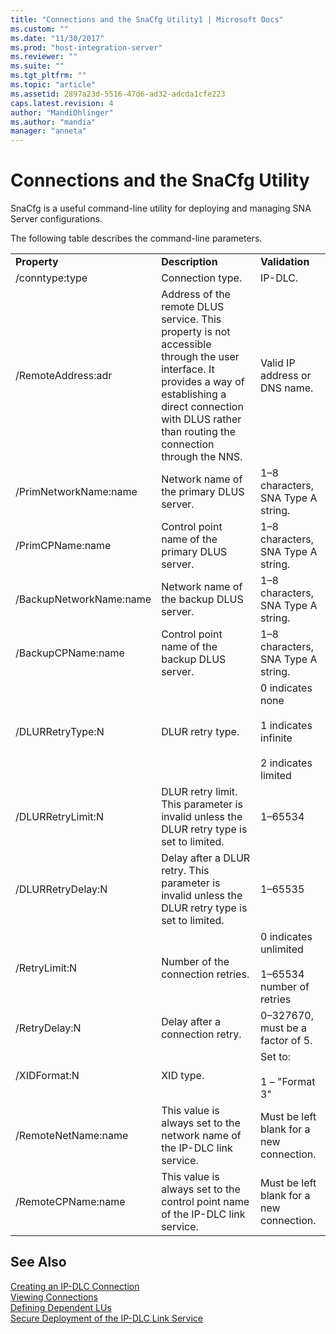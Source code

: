 ```yaml
---
title: "Connections and the SnaCfg Utility1 | Microsoft Docs"
ms.custom: ""
ms.date: "11/30/2017"
ms.prod: "host-integration-server"
ms.reviewer: ""
ms.suite: ""
ms.tgt_pltfrm: ""
ms.topic: "article"
ms.assetid: 2897a23d-5516-47d6-ad32-adcda1cfe223
caps.latest.revision: 4
author: "MandiOhlinger"
ms.author: "mandia"
manager: "anneta"
---
```

# Connections and the SnaCfg Utility
SnaCfg is a useful command-line utility for deploying and managing SNA Server configurations.  
  
 The following table describes the command-line parameters.  
  
||||  
|-|-|-|  
|**Property**|**Description**|**Validation**|  
|/conntype:type|Connection type.|IP-DLC.|  
|/RemoteAddress:adr|Address of the remote DLUS service. This property is not accessible through the user interface. It provides a way of establishing a direct connection with DLUS rather than routing the connection through the NNS.|Valid IP address or DNS name.|  
|/PrimNetworkName:name|Network name of the primary DLUS server.|1–8 characters, SNA Type A string.|  
|/PrimCPName:name|Control point name of the primary DLUS server.|1–8 characters, SNA Type A string.|  
|/BackupNetworkName:name|Network name of the backup DLUS server.|1–8 characters, SNA Type A string.|  
|/BackupCPName:name|Control point name of the backup DLUS server.|1–8 characters, SNA Type A string.|  
|/DLURRetryType:N|DLUR retry type.|0 indicates none<br /><br /> 1 indicates infinite<br /><br /> 2 indicates limited|  
|/DLURRetryLimit:N|DLUR retry limit. This parameter is invalid unless the DLUR retry type is set to limited.|1–65534|  
|/DLURRetryDelay:N|Delay after a DLUR retry. This parameter is invalid unless the DLUR retry type is set to limited.|1–65535|  
|/RetryLimit:N|Number of the connection retries.|0 indicates unlimited<br /><br /> 1–65534 number of retries|  
|/RetryDelay:N|Delay after a connection retry.|0–327670, must be a factor of 5.|  
|/XIDFormat:N|XID type.|Set to:<br /><br /> 1 – "Format 3"|  
|/RemoteNetName:name|This value is always set to the network name of the IP-DLC link service.|Must be left blank for a new connection.|  
|/RemoteCPName:name|This value is always set to the control point name of the IP-DLC link service.|Must be left blank for a new connection.|  
  
## See Also  
 [Creating an IP-DLC Connection](../core/creating-an-ip-dlc-connection1.md)   
 [Viewing Connections](../core/viewing-connections1.md)   
 [Defining Dependent LUs](../core/defining-dependent-lus1.md)   
 [Secure Deployment of the IP-DLC Link Service](../core/secure-deployment-of-the-ip-dlc-link-service2.md)